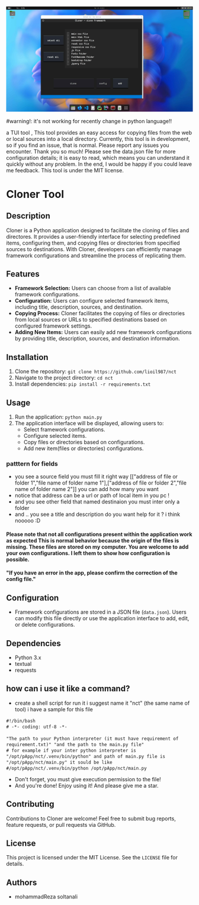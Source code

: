 ![Tool Preview](./demo.jpg)

#warning!: it's not working for recently change in python language!!

a TUI tool , This tool provides an easy access for copying files from the web or local sources into a local directory. Currently, this tool is in development, so if you find an issue, that is normal. Please report any issues you encounter. Thank you so much! Please see the data.json file for more configuration details; it is easy to read, which means you can understand it quickly without any problem. In the end, I would be happy if you could leave me feedback. This tool is under the MIT license.





# Cloner Tool

## Description
Cloner is a Python application designed to facilitate the cloning of files and directores. It provides a user-friendly interface for selecting predefined items, configuring them, and copying files or directories from specified sources to destinations. With Cloner, developers can efficiently manage framework configurations and streamline the process of replicating them.

## Features
- **Framework Selection:** Users can choose from a list of available framework configurations.
- **Configuration:** Users can configure selected framework items, including title, description, sources, and destination.
- **Copying Process:** Cloner facilitates the copying of files or directories from local sources or URLs to specified destinations based on configured framework settings.
- **Adding New Items:** Users can easily add new framework configurations by providing title, description, sources, and destination information.

## Installation
1. Clone the repository: `git clone https://github.com/lioil987/nct`
2. Navigate to the project directory: `cd nct`
3. Install dependencies: `pip install -r requirements.txt`

## Usage
1. Run the application: `python main.py`
2. The application interface will be displayed, allowing users to:
   - Select framework configurations.
   - Configure selected items.
   - Copy files or directories based on configurations.
   - Add new item(files or directories) configurations.
###  patttern for fields
   - you see a source field you must fill it right way [["address of file or folder 1","file name of folder name 1"],["address of file or folder  2","file name of folder name  2"]] you can add how many you want
   - notice that address can be a url or path of local item in you pc !
   - and you see other field that named destinaion you must inter only a folder
   - and .. you see a title and description do you want help for it ? i think nooooo ‌:‌D
#### Please note that not all configurations present within the application work as expected This is normal behavior because the origin of the files is missing. These files are stored on my computer. You are welcome to add your own configurations. I left them to show how configuration is possible.
   #### "If you have an error in the app, please confirm the correction of the config file."


## Configuration
- Framework configurations are stored in a JSON file (`data.json`). Users can modify this file directly or use the application interface to add, edit, or delete configurations.

## Dependencies
- Python 3.x
- textual
- requests

## how can i use it like a command?
- create a shell script for run it i suggest  name it "nct" (the same name of tool) i have a sample for this file
````shell
#!/bin/bash
# -*- coding: utf-8 -*-

"The path to your Python interpreter (it must have requirement of requirement.txt)" "and the path to the main.py file"
# for example if your inter python interpreter is "/opt/pApp/nct/.venv/bin/python" and path of main.py file is "/opt/pApp/nct/main.py" it sould be like
#/opt/pApp/nct/.venv/bin/python /opt/pApp/nct/main.py
````
- Don't forget, you must give execution permission to the file!
- And you're done! Enjoy using it! And please give me a star.

## Contributing
Contributions to Cloner are welcome! Feel free to submit bug reports, feature requests, or pull requests via GitHub.

## License
This project is licensed under the MIT License. See the `LICENSE` file for details.

## Authors
- mohammadReza soltanali

